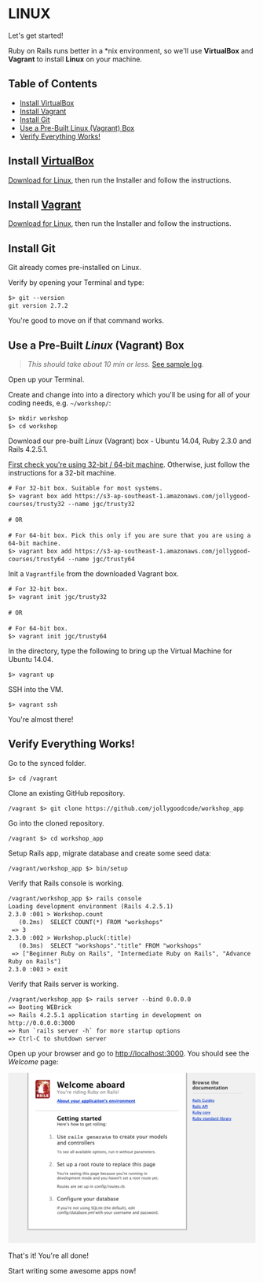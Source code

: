 # LINUX

Let's get started!

Ruby on Rails runs better in a *nix environment, so we'll use __VirtualBox__ and __Vagrant__
to install __Linux__ on your machine.

## Table of Contents

- [Install VirtualBox](#install-virtualbox)
- [Install Vagrant](#install-vagrant)
- [Install Git](#install-git)
- [Use a Pre-Built Linux (Vagrant) Box](#use-a-pre-built-linux-vagrant-box)
- [Verify Everything Works!](#verify-everything-works)

## Install [VirtualBox](https://www.virtualbox.org)

[Download for Linux](https://www.virtualbox.org/wiki/Downloads),
then run the Installer and follow the instructions.

## Install [Vagrant](https://www.vagrantup.com)

[Download for Linux](https://www.vagrantup.com/downloads.html),
then run the Installer and follow the instructions.

## Install Git

Git already comes pre-installed on Linux.

Verify by opening your Terminal and type:

```
$> git --version
git version 2.7.2
```

You're good to move on if that command works.

## Use a Pre-Built _Linux_ (Vagrant) Box

> _This should take about 10 min or less._ [See sample log](sample.log).

Open up your Terminal.

Create and change into into a directory which you'll be using for all of your coding needs, e.g. `~/workshop/`:

```
$> mkdir workshop
$> cd workshop
```

Download our pre-built _Linux_ (Vagrant) box - Ubuntu 14.04, Ruby 2.3.0 and Rails 4.2.5.1.

[First check you're using 32-bit / 64-bit machine](http://superuser.com/questions/770554/check-if-my-machine-is-64-bit-capable-on-linux-ubuntu). Otherwise, just follow the instructions for a 32-bit machine.

```
# For 32-bit box. Suitable for most systems.
$> vagrant box add https://s3-ap-southeast-1.amazonaws.com/jollygood-courses/trusty32 --name jgc/trusty32

# OR

# For 64-bit box. Pick this only if you are sure that you are using a 64-bit machine.
$> vagrant box add https://s3-ap-southeast-1.amazonaws.com/jollygood-courses/trusty64 --name jgc/trusty64
```

Init a `Vagrantfile` from the downloaded Vagrant box.

```
# For 32-bit box.
$> vagrant init jgc/trusty32

# OR

# For 64-bit box.
$> vagrant init jgc/trusty64
```

In the directory, type the following to bring up the Virtual Machine for Ubuntu 14.04.

```
$> vagrant up
```

SSH into the VM.

```
$> vagrant ssh
```

You're almost there!

## Verify Everything Works!

Go to the synced folder.

```
$> cd /vagrant
```

Clone an existing GitHub repository.

```
/vagrant $> git clone https://github.com/jollygoodcode/workshop_app
```

Go into the cloned repository.

```
/vagrant $> cd workshop_app
```

Setup Rails app, migrate database and create some seed data:

```
/vagrant/workshop_app $> bin/setup
```

Verify that Rails console is working.

```
/vagrant/workshop_app $> rails console
Loading development environment (Rails 4.2.5.1)
2.3.0 :001 > Workshop.count
   (0.2ms)  SELECT COUNT(*) FROM "workshops"
 => 3
2.3.0 :002 > Workshop.pluck(:title)
   (0.3ms)  SELECT "workshops"."title" FROM "workshops"
 => ["Beginner Ruby on Rails", "Intermediate Ruby on Rails", "Advance Ruby on Rails"]
2.3.0 :003 > exit
```

Verify that Rails server is working.

```
/vagrant/workshop_app $> rails server --bind 0.0.0.0
=> Booting WEBrick
=> Rails 4.2.5.1 application starting in development on http://0.0.0.0:3000
=> Run `rails server -h` for more startup options
=> Ctrl-C to shutdown server
```

Open up your browser and go to <http://localhost:3000>. You should see the _Welcome_ page:

![Rails 4.2 welcome page](/images/welcome.png)

That's it! You're all done!

Start writing some awesome apps now!
